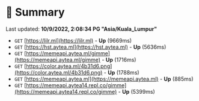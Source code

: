 # 📖 Summary
Last updated: **10/9/2022, 2:08:34 PG "Asia/Kuala_Lumpur"**

- `GET` [https://lilr.ml](https://lilr.ml) - **Up** (9669ms)
- `GET` [https://hst.aytea.ml](https://hst.aytea.ml) - **Up** (5636ms)
- `GET` [https://memeapi.aytea.ml/gimme](https://memeapi.aytea.ml/gimme) - **Up** (1716ms)
- `GET` [https://color.aytea.ml/4b31d6.png](https://color.aytea.ml/4b31d6.png) - **Up** (1788ms)
- `GET` [https://memeapi.aytea.ml](https://memeapi.aytea.ml) - **Up** (885ms)
- `GET` [https://memeapi.aytea14.repl.co/gimme](https://memeapi.aytea14.repl.co/gimme) - **Up** (5399ms)
